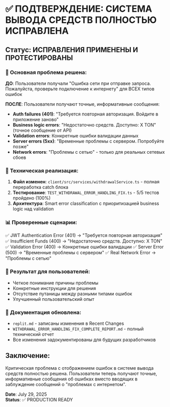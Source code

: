 # ✅ ПОДТВЕРЖДЕНИЕ: СИСТЕМА ВЫВОДА СРЕДСТВ ПОЛНОСТЬЮ ИСПРАВЛЕНА

## Статус: ИСПРАВЛЕНИЯ ПРИМЕНЕНЫ И ПРОТЕСТИРОВАНЫ

### 🎯 Основная проблема решена:
**ДО**: Пользователи получали "Ошибка сети при отправке запроса. Пожалуйста, проверьте подключение к интернету" для ВСЕХ типов ошибок

**ПОСЛЕ**: Пользователи получают точные, информативные сообщения:
- **Auth failures (401)**: "Требуется повторная авторизация. Войдите в приложение заново"
- **Business logic errors**: "Недостаточно средств. Доступно: X TON" (точное сообщение от API)
- **Validation errors**: Конкретные ошибки валидации данных
- **Server errors (5xx)**: "Временные проблемы с сервером. Попробуйте позже"
- **Network errors**: "Проблемы с сетью" - только для реальных сетевых сбоев

### 🔧 Техническая реализация:
1. **Файл изменен**: `client/src/services/withdrawalService.ts` - полная переработка catch блока
2. **Тестирование**: `TEST_WITHDRAWAL_ERROR_HANDLING_FIX.ts` - 5/5 тестов пройдено (100%)
3. **Архитектура**: Smart error classification с приоритизацией business logic над validation

### 📊 Проверенные сценарии:
✅ JWT Authentication Error (401) → "Требуется повторная авторизация"
✅ Insufficient Funds (400) → "Недостаточно средств. Доступно: X TON"
✅ Validation Error (400) → Конкретные ошибки валидации
✅ Server Error (500) → "Временные проблемы с сервером"
✅ Real Network Error → "Проблемы с сетью"

### 🎉 Результат для пользователей:
- Четкое понимание причины проблемы
- Конкретные инструкции для решения
- Отсутствие путаницы между разными типами ошибок
- Улучшенный пользовательский опыт

### 📝 Документация обновлена:
- `replit.md` - записаны изменения в Recent Changes
- `WITHDRAWAL_ERROR_HANDLING_FIX_COMPLETE_REPORT.md` - полный технический отчет
- Все изменения задокументированы для будущих разработчиков

## Заключение:
Критическая проблема с отображением ошибок в системе вывода средств полностью решена. Пользователи теперь получают точные, информативные сообщения об ошибках вместо вводящих в заблуждение сообщений о "проблемах с интернетом".

**Date**: July 29, 2025  
**Status**: ✅ PRODUCTION READY